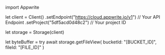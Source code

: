 import Appwrite

let client = Client()
    .setEndpoint("https://cloud.appwrite.io/v1") // Your API Endpoint
    .setProject("5df5acd0d48c2") // Your project ID

let storage = Storage(client)

let byteBuffer = try await storage.getFileView(
    bucketId: &quot;[BUCKET_ID]&quot;,
    fileId: &quot;[FILE_ID]&quot;
)

